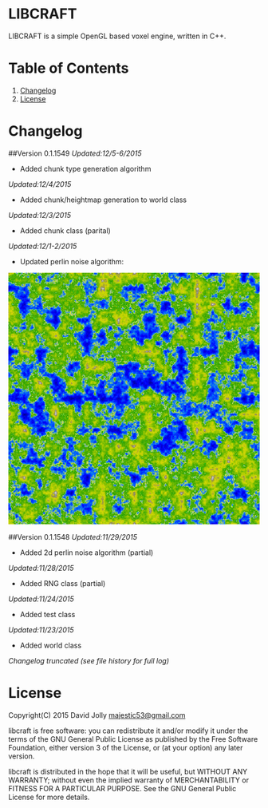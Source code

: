 LIBCRAFT
========

LIBCRAFT is a simple OpenGL based voxel engine, written in C++.

Table of Contents
=================

1. [Changelog](https://github.com/majestic53/libcraft#changelog)
2. [License](https://github.com/majestic53/libcraft#license)

Changelog
=========
##Version 0.1.1549
*Updated:12/5-6/2015*

* Added chunk type generation algorithm

*Updated:12/4/2015*

* Added chunk/heightmap generation to world class

*Updated:12/3/2015*

* Added chunk class (parital)

*Updated:12/1-2/2015*

* Updated perlin noise algorithm:

![Terrain Sample](https://raw.githubusercontent.com/majestic53/libcraft/master/docs/terrain_sample.jpg)

##Version 0.1.1548
*Updated:11/29/2015*

* Added 2d perlin noise algorithm (partial)

*Updated:11/28/2015*

* Added RNG class (partial)

*Updated:11/24/2015*

* Added test class

*Updated:11/23/2015*

* Added world class

*Changelog truncated (see file history for full log)*

License
=======

Copyright(C) 2015 David Jolly <majestic53@gmail.com>

libcraft is free software: you can redistribute it and/or modify
it under the terms of the GNU General Public License as published by
the Free Software Foundation, either version 3 of the License, or
(at your option) any later version.

libcraft is distributed in the hope that it will be useful,
but WITHOUT ANY WARRANTY; without even the implied warranty of
MERCHANTABILITY or FITNESS FOR A PARTICULAR PURPOSE.  See the
GNU General Public License for more details.
